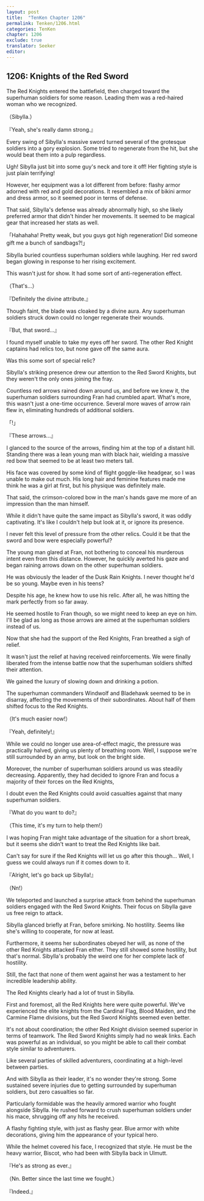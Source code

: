 ```yaml
---
layout: post
title:  "TenKen Chapter 1206"
permalink: Tenken/1206.html
categories: TenKen
chapter: 1206
exclude: true
translator: Seeker
editor: 
---
```

<h2>1206: Knights of the Red Sword</h2>

The Red Knights entered the battlefield, then charged toward the superhuman soldiers for some reason. Leading them was a red-haired woman who we recognized.

（Sibylla.）

『Yeah, she's really damn strong.』

Every swing of Sibylla's massive sword turned several of the grotesque soldiers into a gory explosion. Some tried to regenerate from the hit, but she would beat them into a pulp regardless.

Ugh! Sibylla just bit into some guy's neck and tore it off! Her fighting style is just plain terrifying!

However, her equipment was a lot different from before: flashy armor adorned with red and gold decorations. It resembled a mix of bikini armor and dress armor, so it seemed poor in terms of defense.

That said, Sibylla's defense was already abnormally high, so she likely preferred armor that didn't hinder her movements. It seemed to be magical gear that increased her stats as well.

「Hahahaha! Pretty weak, but you guys got high regeneration! Did someone gift me a bunch of sandbags?!」

Sibylla buried countless superhuman soldiers while laughing. Her red sword began glowing in response to her rising excitement.

This wasn't just for show. It had some sort of anti-regeneration effect.

（That's...）

『Definitely the divine attribute.』

Though faint, the blade was cloaked by a divine aura. Any superhuman soldiers struck down could no longer regenerate their wounds.

『But, that sword...』

I found myself unable to take my eyes off her sword. The other Red Knight captains had relics too, but none gave off the same aura.

Was this some sort of special relic?

Sibylla's striking presence drew our attention to the Red Sword Knights, but they weren't the only ones joining the fray.

Countless red arrows rained down around us, and before we knew it, the superhuman soldiers surrounding Fran had crumbled apart. What's more, this wasn't just a one-time occurrence. Several more waves of arrow rain flew in, eliminating hundreds of additional soldiers.

「!」

『These arrows...』

I glanced to the source of the arrows, finding him at the top of a distant hill. Standing there was a lean young man with black hair, wielding a massive red bow that seemed to be at least two meters tall.

His face was covered by some kind of flight goggle-like headgear, so I was unable to make out much. His long hair and feminine features made me think he was a girl at first, but his physique was definitely male.

That said, the crimson-colored bow in the man's hands gave me more of an impression than the man himself.

While it didn't have quite the same impact as Sibylla's sword, it was oddly captivating. It's like I couldn't help but look at it, or ignore its presence.

I never felt this level of pressure from the other relics. Could it be that the sword and bow were especially powerful?

The young man glared at Fran, not bothering to conceal his murderous intent even from this distance. However, he quickly averted his gaze and began raining arrows down on the other superhuman soldiers.

He was obviously the leader of the Dusk Rain Knights. I never thought he'd be so young. Maybe even in his teens?

Despite his age, he knew how to use his relic. After all, he was hitting the mark perfectly from so far away.

He seemed hostile to Fran though, so we might need to keep an eye on him. I'll be glad as long as those arrows are aimed at the superhuman soldiers instead of us.

Now that she had the support of the Red Knights, Fran breathed a sigh of relief.

It wasn't just the relief at having received reinforcements. We were finally liberated from the intense battle now that the superhuman soldiers shifted their attention.

We gained the luxury of slowing down and drinking a potion.

The superhuman commanders Windwolf and Bladehawk seemed to be in disarray, affecting the movements of their subordinates. About half of them shifted focus to the Red Knights.

（It's much easier now!）

『Yeah, definitely!』

While we could no longer use area-of-effect magic, the pressure was practically halved, giving us plenty of breathing room. Well, I suppose we're still surrounded by an army, but look on the bright side.

Moreover, the number of superhuman soldiers around us was steadily decreasing. Apparently, they had decided to ignore Fran and focus a majority of their forces on the Red Knights,

I doubt even the Red Knights could avoid casualties against that many superhuman soldiers.

『What do you want to do?』

（This time, it's my turn to help them!）

I was hoping Fran might take advantage of the situation for a short break, but it seems she didn't want to treat the Red Knights like bait.

Can't say for sure if the Red Knights will let us go after this though... Well, I guess we could always run if it comes down to it.

『Alright, let's go back up Sibylla!』

（Nn!）

We teleported and launched a surprise attack from behind the superhuman soldiers engaged with the Red Sword Knights. Their focus on Sibylla gave us free reign to attack.

Sibylla glanced briefly at Fran, before smirking. No hostility. Seems like she's willing to cooperate, for now at least.

Furthermore, it seems her subordinates obeyed her will, as none of the other Red Knights attacked Fran either. They still showed some hostility, but that's normal. Sibylla's probably the weird one for her complete lack of hostility.

Still, the fact that none of them went against her was a testament to her incredible leadership ability.

The Red Knights clearly had a lot of trust in Sibylla.

First and foremost, all the Red Knights here were quite powerful. We've experienced the elite knights from the Cardinal Flag, Blood Maiden, and the Carmine Flame divisions, but the Red Sword Knights seemed even better.

It's not about coordination; the other Red Knight division seemed superior in terms of teamwork. The Red Sword Knights simply had no weak links. Each was powerful as an individual, so you might be able to call their combat style similar to adventurers.

Like several parties of skilled adventurers, coordinating at a high-level between parties.

And with Sibylla as their leader, it's no wonder they're strong. Some sustained severe injuries due to getting surrounded by superhuman soldiers, but zero casualties so far.

Particularly formidable was the heavily armored warrior who fought alongside Sibylla. He rushed forward to crush superhuman soldiers under his mace, shrugging off any hits he received.

A flashy fighting style, with just as flashy gear. Blue armor with white decorations, giving him the appearance of your typical hero.

While the helmet covered his face, I recognized that style. He must be the heavy warrior, Biscot, who had been with Sibylla back in Ulmutt.

『He's as strong as ever.』

（Nn. Better since the last time we fought.）

『Indeed.』



